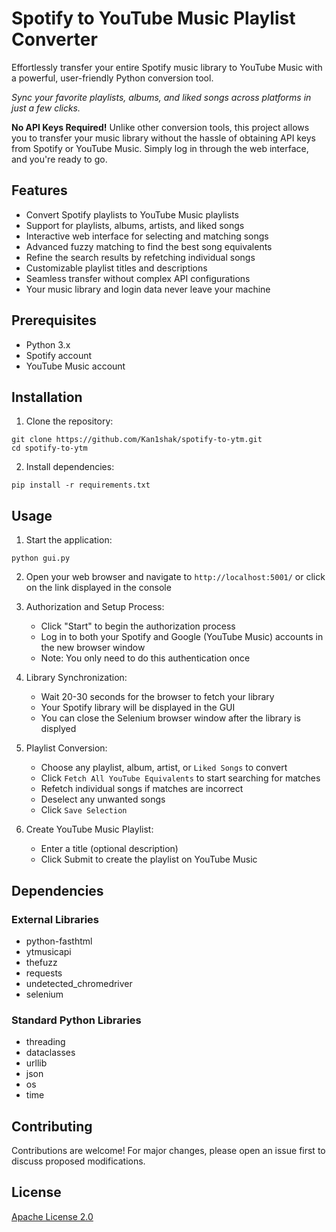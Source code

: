 # Spotify to YouTube Music Playlist Converter

Effortlessly transfer your entire Spotify music library to YouTube Music with a powerful, user-friendly Python conversion tool.

*Sync your favorite playlists, albums, and liked songs across platforms in just a few clicks.*

**No API Keys Required!** Unlike other conversion tools, this project allows you to transfer your music library without the hassle of obtaining API keys from Spotify or YouTube Music. Simply log in through the web interface, and you're ready to go.

## Features

- Convert Spotify playlists to YouTube Music playlists
- Support for playlists, albums, artists, and liked songs
- Interactive web interface for selecting and matching songs
- Advanced fuzzy matching to find the best song equivalents
- Refine the search results by refetching individual songs
- Customizable playlist titles and descriptions
- Seamless transfer without complex API configurations
- Your music library and login data never leave your machine

## Prerequisites

- Python 3.x
- Spotify account
- YouTube Music account

## Installation

1. Clone the repository:

```shell
git clone https://github.com/Kan1shak/spotify-to-ytm.git
cd spotify-to-ytm
```

2. Install dependencies:

```shell
pip install -r requirements.txt
```

## Usage

1. Start the application:

```shell
python gui.py
```

2. Open your web browser and navigate to `http://localhost:5001/` or click on the link displayed in the console

3. Authorization and Setup Process:
   - Click "Start" to begin the authorization process
   - Log in to both your Spotify and Google (YouTube Music) accounts in the new browser window
   - Note: You only need to do this authentication once

4. Library Synchronization:
   - Wait 20-30 seconds for the browser to fetch your library
   - Your Spotify library will be displayed in the GUI
   - You can close the Selenium browser window after the library is displyed

5. Playlist Conversion:
   - Choose any playlist, album, artist, or `Liked Songs` to convert
   - Click `Fetch All YouTube Equivalents` to start searching for matches
   - Refetch individual songs if matches are incorrect
   - Deselect any unwanted songs
   - Click `Save Selection`

6. Create YouTube Music Playlist:
   - Enter a title (optional description)
   - Click Submit to create the playlist on YouTube Music

## Dependencies

### External Libraries
- python-fasthtml
- ytmusicapi
- thefuzz
- requests
- undetected_chromedriver
- selenium

### Standard Python Libraries
- threading
- dataclasses
- urllib
- json
- os
- time

## Contributing

Contributions are welcome! For major changes, please open an issue first to discuss proposed modifications.

## License

[Apache License 2.0](https://www.apache.org/licenses/LICENSE-2.0)